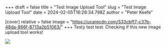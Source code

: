 +++
draft = false
title = "Test Image Upload Tool"
slug = "Test Image Upload Tool"
date = 2024-02-05T16:28:34.798Z
author = "Peter Keefe"

[cover]
relative = false
image = "https://ucarecdn.com/533cbff7-c37b-48da-866f-8713a2b51063/"
+++
Testy test test. Checking if this new image upload tool works!

![](https://ucarecdn.com/533cbff7-c37b-48da-866f-8713a2b51063/)
